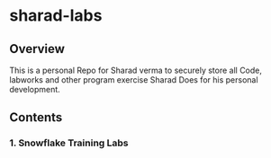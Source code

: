 # sharad-labs

## Overview
This is a personal Repo for Sharad verma to securely store all Code, labworks and other program exercise Sharad Does for his personal development. 

## Contents

### 1. Snowflake Training Labs
